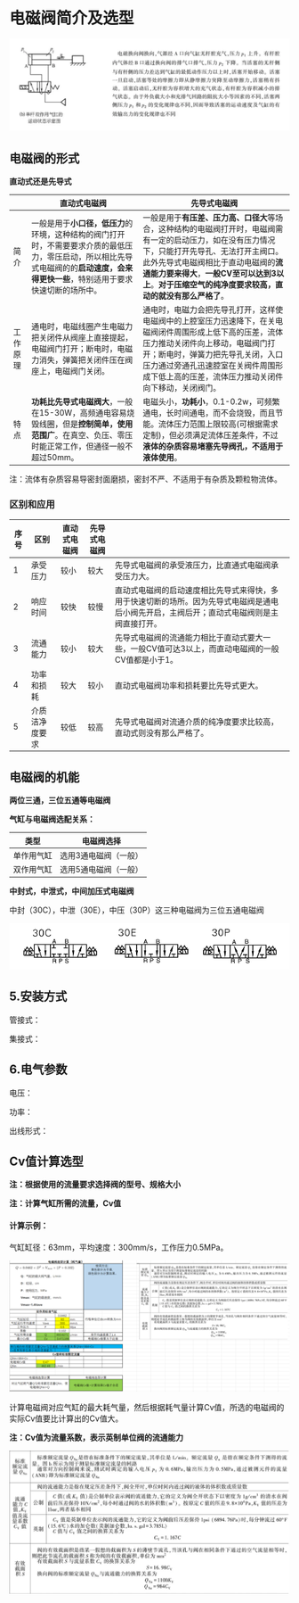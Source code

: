 # 电磁阀简介及选型

![](static/image-20250416180250257.png)

## 电磁阀的形式

**直动式还是先导式**

|          | 直动式电磁阀                                                 | 先导式电磁阀                                                 |
| -------- | ------------------------------------------------------------ | ------------------------------------------------------------ |
| 简介     | 一般是用于**小口径，低压力**的环境，这种结构的阀门打开时，不需要要求介质的最低压力，零压启动，所以相比先导式电磁阀的的**启动速度，会来得更快一些**，特别适用于要求快速切断的场所中。 | 一般是用于**有压差、压力高、口径大**等场合，这种结构的电磁阀打开时，电磁阀需有一定的启动压力，如在没有压力情况下，只能打开先导孔、无法打开主阀口。此外先导式电磁阀相比于直动电磁阀的**流通能力要来得大**，**一般CV至可以达到3以上**。**对于压缩空气的纯净度要求较高，直动的就没有那么严格了**。 |
| 工作原理 | 通电时，电磁线圈产生电磁力把关闭件从阀座上直接提起，电磁阀门打开；断电时，电磁力消失，弹簧把关闭件压在阀座上，电磁阀门关闭。 | 通电时，电磁力会把先导孔打开，这样使电磁阀中的上腔室压力迅速降下，在关电磁阀闭件周围形成上低下高的压差，流体压力推动关闭件向上移动，电磁阀门打开；断电时，弹簧力把先导孔关闭，入口压力通过旁通孔迅速腔室在关阀件周围形成下低上高的压差，流体压力推动关闭件向下移动，关闭阀门。 |
| 特点     | **功耗比先导式电磁阀大**，一般在15-30W，高频通电容易烧毁线圈，但是**控制简单，使用范围广**。在真空、负压、零压时能正常工作，但通径一般不超过50mm。 | 电磁头小，**功耗小**，0.1-0.2w，可频繁通电，长时间通电，而不会烧毁，而且节能。流体压力范围上限较高(可根据需求定制)，但必须满足流体压差条件，不过**液体的杂质容易堵塞先导阀孔，不适用于液体使用**。 |

注：流体有杂质容易导密封面磨损，密封不严、不适用于有杂质及颗粒物流体。

### 区别和应用

| 序号 | 区别           | 直动式电磁阀 | 先导式电磁阀 |                                                              |
| ---- | -------------- | ------------ | ------------ | ------------------------------------------------------------ |
| 1    | 承受压力       | 较小         | 较大         | 先导式电磁阀的承受液压力，比直通式电磁阀承受压力大。         |
| 2    | 响应时间       | 较快         | 较慢         | 直动式电磁阀的启动速度相比先导式来得快，多用于快速切断的场所。因为先导式电磁阀是通电后小阀先开启，主阀后开；直动式电磁阀则是主阀直接打开。 |
| 3    | 流通能力       | 较小         | 较大         | 先导式电磁阀的流通能力相比于直动式要大一些，一般CV值可达3以上，而直动电磁阀的一般CV值都是小于1。 |
| 4    | 功率和损耗     | 较大         | 较小         | 直动式电磁阀功率和损耗要比先导式更大。                       |
| 5    | 介质洁净度要求 | 较低         | 较高         | 先导式电磁阀对流通介质的纯净度要求比较高，直动式则没有那么严格了。 |

## 电磁阀的机能

**两位三通，三位五通等电磁阀**

**气缸与电磁阀选配关系：**

| 类型       | 电磁阀选择            |
| ---------- | --------------------- |
| 单作用气缸 | 选用3通电磁阀（一般） |
| 双作用气缸 | 选用5通电磁阀（一般） |

**中封式，中泄式，中间加压式电磁阀**

中封（30C），中泄（30E），中压（30P）这三种电磁阀为三位五通电磁阀

![image-20250421172801257](static/image-20250421172801257.png)

## 5.安装方式

管接式：

集接式：

## 6.电气参数

电压：

功率：

出线形式：

## Cv值计算选型

**注：根据使用的流量要求选择阀的型号、规格大小**

**注：计算气缸所需的流量，Cv值**

#### 计算示例：

气缸缸径：63mm，平均速度：300mm/s，工作压力0.5MPa。

![image-20250604140553192](static/image-20250604140553192.png)

计算电磁阀对应气缸的最大耗气量，然后根据耗气量计算Cv值，所选的电磁阀的实际Cv值要比计算出的Cv值大。

**注：Cv值为流量系数，表示英制单位阀的流通能力**

![image-20250923203939944](static/image-20250923203939944.png)
